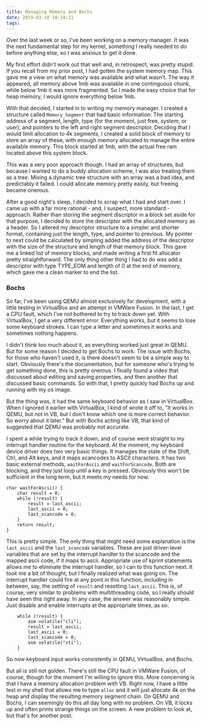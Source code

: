 ```yaml
---
title: Managing Memory and Bochs
date: 2019-03-10 10:34:21
tags:
---
```

Over the last week or so, I've been working on a memory manager.  It was the next fundamental step for my kernel, something I really needed to do before anything else, so I was anxious to get it done.

My first effort didn't work out that well and, in retrospect, was pretty stupid.  If you recall from my prior post, I had gotten the system memory map.  This gave me a view on what memory was available and what wasn't.  The way it appeared, all memory above 1mb was available in one continguous chunk, while below 1mb it was more fragmented.  So I made the easy choice that for heap memory, I would ignore everything below 1mb.

With that decided, I started in to writing my memory manager.  I created a structure called `Memory_Segment` that had basic information: The starting address of a segment, length, type (for the moment, just free, system, or user), and pointers to the left and right segment descriptor.  Deciding that I would limit allocation to 4k segments, I created a solid block of memory to store an array of these, with enough memory allocated to manage the entire available memory.  This block started at 1mb, with the actual free ram located above this system block.

This was a very poor approach though.  I had an array of structures, but because I wanted to do a buddy allocation scheme, I was also treating them as a tree.  Mixing a dynamic tree structure with an array was a bad idea, and predictably it failed.  I could allocate memory pretty easily, but freeing became onerous.

After a good night's sleep, I decided to scrap what I had and start over.  I came up with a far more rational - and, I suspect, more standard - approach.  Rather than storing the segment discriptor in a block set aside for that purpose, I decided to store the descriptor with the allocated memory as a header.  So I altered my descriptor structure to a simpler and shorter format, containing just the length, type, and pointer to previous.  My pointer to next could be calculated by simpling added the address of the descriptor with the size of the structure and length of that memory block.  This gave me a linked list of memory blocks, and made writing a first fit allocator pretty straightforward.  The only thing other thing I had to do was add a descriptor with type TYPE_EOM and length of 0 at the end of memory, which gave me a clean marker to end the list.

### Bochs
So far, I've been using QEMU almost exclusively for development, with a little testing in VirtualBox and an attempt in VMWare Fusion.  In the last, I get a CPU fault, which I've not bothered to try to track down yet.  With VirtualBox, I get a very different error.  Everything works, but it seems to lose some keyboard strokes.  I can type a letter and sometimes it works and sometimes nothing happens.

I didn't think too much about it, as everything worked just great in QEMU.  But for some reason I decided to get Bochs to work.  The issue with Bochs, for those who haven't used it, is there doesn't seem to be a simple way to start.  Obviously there's the documentation, but for someone who's trying to get something done, this is pretty onerous.  I finally found a video that discussed about editing and saving properties, and then another that discussed basic commands.  So with that, I pretty quickly had Bochs up and running with my os image.

But the thing was, it had the same keyboard behavior as I saw in VirtualBox.  When I ignored it earlier with VirtualBox, I kind of wrote it off to, "It works in QEMU, but not in VB, but I don't know which one is more correct behavior.  So worry about it later."  But with Bochs acting like VB, that kind of suggested that QEMU was probably not accurate.

I spent a while trying to track it down, and of course went straight to my interrupt handler routine for the keyboard.  At the moment, my keyboard device driver does two very basic things.  It manages the state of the Shift, Ctrl, and Alt keys, and it maps scancodes to ASCII characters.  It has two basic external methods, `waitForAscii` and `waitForScancode`.  Both are blocking, and they just loop until a key is pressed.  Obviously this won't be sufficient in the long term, but it meets my needs for now.
```
char waitForAscii() {
    char result = 0;
    while (!result) {
        result = last_ascii;
        last_ascii = 0;
        last_scancode = 0;
    }
    return result;
}
```
This is pretty simple.  The only thing that might need some explanation is the `last_ascii` and the `last_scancode` variables.  These are just driver-level variables that are set by the interrupt handler to the scancode and the mapped ascii code, if it maps to ascii.  Appropriate use of kprint statements allows me to eliminate the interrupt handler, so I can to this function next.  It took me a bit of thought, but I finally realized what was going on.  The interrupt handler could fire at any point in this function, including in between, say, the setting of `result` and resetting `last_ascii`.  This is, of course, very similar to problems with multithreading code, so I really should have seen this right away.  In any case, the answer was reasonably simple.  Just disable and enable interrupts at the appropriate times, as so:
```
    while (!result) {
        asm volatile("cli");
        result = last_ascii;
        last_ascii = 0;
        last_scancode = 0;
        asm volatile("sti");
    }
```
So now keyboard input works consistently in QEMU, VirtualBox, and Bochs.

But all is still not golden.  There's still the CPU fault in VMWare Fusion, of course, though for the moment I'm willing to ignore this.  More concerning is that I have a memory allocation problem with VB.  Right now, I have a little test in my shell that allows me to type `alloc` and it will just allocate 4k on the heap and display the resulting memory segment chain.  On QEMU and Bochs, I can seemingly do this all day long with no problem.  On VB, it locks up and often prints strange things on the screen.  A new problem to look at, but that's for another post.